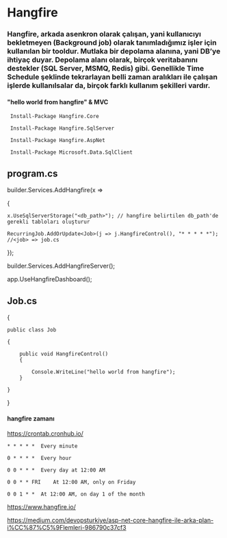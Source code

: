 # Hangfire

### Hangfire, arkada asenkron olarak çalışan, yani kullanıcıyı bekletmeyen (Background job) olarak tanımladığımız işler için kullanılan bir tooldur. Mutlaka bir depolama alanına, yani DB’ye ihtiyaç duyar. Depolama alanı olarak, birçok veritabanını destekler (SQL Server, MSMQ, Redis) gibi. Genellikle Time Schedule şeklinde tekrarlayan belli zaman aralıkları ile çalışan işlerde kullanılsalar da, birçok farklı kullanım şekilleri vardır.


#### "hello world from hangfire" & MVC

` Install-Package Hangfire.Core`

` Install-Package Hangfire.SqlServer`

` Install-Package Hangfire.AspNet`

` Install-Package Microsoft.Data.SqlClient`

## program.cs

builder.Services.AddHangfire(x =>

{

    x.UseSqlServerStorage("<db_path>"); // hangfire belirtilen db_path'de gerekli tabloları oluşturur
    
    RecurringJob.AddOrUpdate<Job>(j => j.HangfireControl(), "* * * * *"); //<job> => job.cs

  });

  builder.Services.AddHangfireServer();

app.UseHangfireDashboard();

## Job.cs

{

    public class Job
    
    {
    
        public void HangfireControl()
        {
        
            Console.WriteLine("hello world from hangfire");     
        }

    }
    
}

#### hangfire zamanı
 
https://crontab.cronhub.io/
 
`* * * * *	Every minute`

`0 * * * *	Every hour`

`0 0 * * *	Every day at 12:00 AM`

`0 0 * * FRI	At 12:00 AM, only on Friday`

`0 0 1 * *	At 12:00 AM, on day 1 of the month`


https://www.hangfire.io/

https://medium.com/devopsturkiye/asp-net-core-hangfire-ile-arka-plan-i%CC%87%C5%9Flemleri-986790c37cf3


